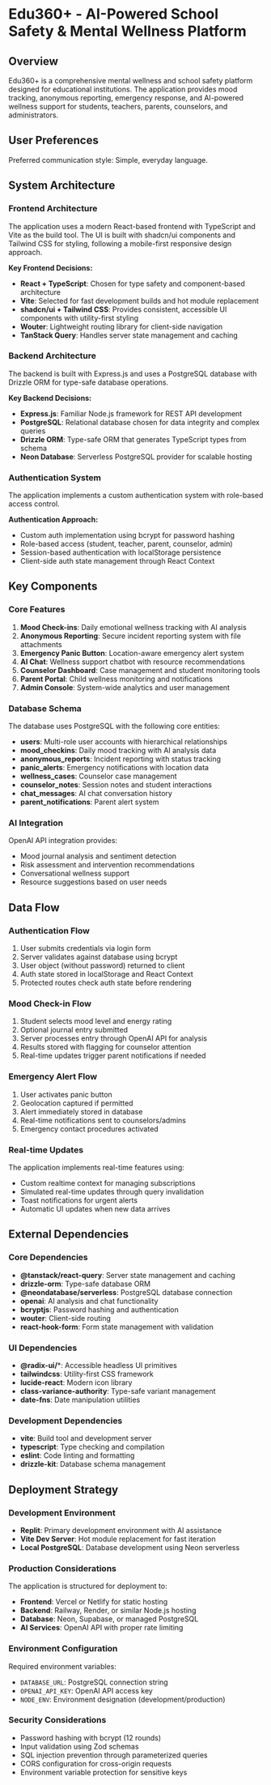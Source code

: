 # Edu360+ - AI-Powered School Safety & Mental Wellness Platform

## Overview

Edu360+ is a comprehensive mental wellness and school safety platform designed for educational institutions. The application provides mood tracking, anonymous reporting, emergency response, and AI-powered wellness support for students, teachers, parents, counselors, and administrators.

## User Preferences

Preferred communication style: Simple, everyday language.

## System Architecture

### Frontend Architecture
The application uses a modern React-based frontend with TypeScript and Vite as the build tool. The UI is built with shadcn/ui components and Tailwind CSS for styling, following a mobile-first responsive design approach.

**Key Frontend Decisions:**
- **React + TypeScript**: Chosen for type safety and component-based architecture
- **Vite**: Selected for fast development builds and hot module replacement
- **shadcn/ui + Tailwind CSS**: Provides consistent, accessible UI components with utility-first styling
- **Wouter**: Lightweight routing library for client-side navigation
- **TanStack Query**: Handles server state management and caching

### Backend Architecture
The backend is built with Express.js and uses a PostgreSQL database with Drizzle ORM for type-safe database operations.

**Key Backend Decisions:**
- **Express.js**: Familiar Node.js framework for REST API development
- **PostgreSQL**: Relational database chosen for data integrity and complex queries
- **Drizzle ORM**: Type-safe ORM that generates TypeScript types from schema
- **Neon Database**: Serverless PostgreSQL provider for scalable hosting

### Authentication System
The application implements a custom authentication system with role-based access control.

**Authentication Approach:**
- Custom auth implementation using bcrypt for password hashing
- Role-based access (student, teacher, parent, counselor, admin)
- Session-based authentication with localStorage persistence
- Client-side auth state management through React Context

## Key Components

### Core Features
1. **Mood Check-ins**: Daily emotional wellness tracking with AI analysis
2. **Anonymous Reporting**: Secure incident reporting system with file attachments
3. **Emergency Panic Button**: Location-aware emergency alert system
4. **AI Chat**: Wellness support chatbot with resource recommendations
5. **Counselor Dashboard**: Case management and student monitoring tools
6. **Parent Portal**: Child wellness monitoring and notifications
7. **Admin Console**: System-wide analytics and user management

### Database Schema
The database uses PostgreSQL with the following core entities:
- **users**: Multi-role user accounts with hierarchical relationships
- **mood_checkins**: Daily mood tracking with AI analysis data
- **anonymous_reports**: Incident reporting with status tracking
- **panic_alerts**: Emergency notifications with location data
- **wellness_cases**: Counselor case management
- **counselor_notes**: Session notes and student interactions
- **chat_messages**: AI chat conversation history
- **parent_notifications**: Parent alert system

### AI Integration
OpenAI API integration provides:
- Mood journal analysis and sentiment detection
- Risk assessment and intervention recommendations
- Conversational wellness support
- Resource suggestions based on user needs

## Data Flow

### Authentication Flow
1. User submits credentials via login form
2. Server validates against database using bcrypt
3. User object (without password) returned to client
4. Auth state stored in localStorage and React Context
5. Protected routes check auth state before rendering

### Mood Check-in Flow
1. Student selects mood level and energy rating
2. Optional journal entry submitted
3. Server processes entry through OpenAI API for analysis
4. Results stored with flagging for counselor attention
5. Real-time updates trigger parent notifications if needed

### Emergency Alert Flow
1. User activates panic button
2. Geolocation captured if permitted
3. Alert immediately stored in database
4. Real-time notifications sent to counselors/admins
5. Emergency contact procedures activated

### Real-time Updates
The application implements real-time features using:
- Custom realtime context for managing subscriptions
- Simulated real-time updates through query invalidation
- Toast notifications for urgent alerts
- Automatic UI updates when new data arrives

## External Dependencies

### Core Dependencies
- **@tanstack/react-query**: Server state management and caching
- **drizzle-orm**: Type-safe database ORM
- **@neondatabase/serverless**: PostgreSQL database connection
- **openai**: AI analysis and chat functionality
- **bcryptjs**: Password hashing and authentication
- **wouter**: Client-side routing
- **react-hook-form**: Form state management with validation

### UI Dependencies
- **@radix-ui/***: Accessible headless UI primitives
- **tailwindcss**: Utility-first CSS framework
- **lucide-react**: Modern icon library
- **class-variance-authority**: Type-safe variant management
- **date-fns**: Date manipulation utilities

### Development Dependencies
- **vite**: Build tool and development server
- **typescript**: Type checking and compilation
- **eslint**: Code linting and formatting
- **drizzle-kit**: Database schema management

## Deployment Strategy

### Development Environment
- **Replit**: Primary development environment with AI assistance
- **Vite Dev Server**: Hot module replacement for fast iteration
- **Local PostgreSQL**: Database development using Neon serverless

### Production Considerations
The application is structured for deployment to:
- **Frontend**: Vercel or Netlify for static hosting
- **Backend**: Railway, Render, or similar Node.js hosting
- **Database**: Neon, Supabase, or managed PostgreSQL
- **AI Services**: OpenAI API with proper rate limiting

### Environment Configuration
Required environment variables:
- `DATABASE_URL`: PostgreSQL connection string
- `OPENAI_API_KEY`: OpenAI API access key
- `NODE_ENV`: Environment designation (development/production)

### Security Considerations
- Password hashing with bcrypt (12 rounds)
- Input validation using Zod schemas
- SQL injection prevention through parameterized queries
- CORS configuration for cross-origin requests
- Environment variable protection for sensitive keys
